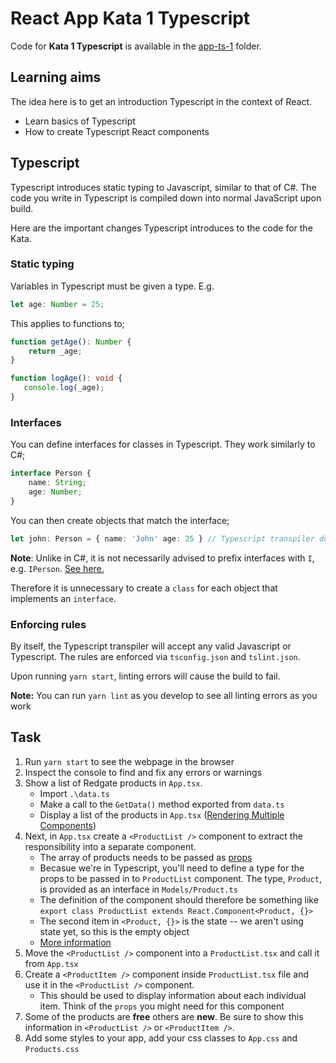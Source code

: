 # React App Kata 1 Typescript

Code for **Kata 1 Typescript** is available in the [app-ts-1](app-ts-1) folder.

## Learning aims

The idea here is to get an introduction Typescript in the context of React.

* Learn basics of Typescript
* How to create Typescript React components

## Typescript

Typescript introduces static typing to Javascript, similar to that of C#. The code you write in Typescript is compiled down into normal JavaScript upon build.

Here are the important changes Typescript introduces to the code for the Kata.

### Static typing

Variables in Typescript must be given a type. E.g.

```typescript
let age: Number = 25;
```

This applies to functions to;

```typescript
function getAge(): Number {
    return _age;
}

function logAge(): void {
   console.log(_age);
}
```

### Interfaces

You can define interfaces for classes in Typescript. They work similarly to C#;

```typescript
interface Person {
    name: String;
    age: Number;
}
```

You can then create objects that match the interface;

```typescript
let john: Person = { name: 'John' age: 25 } // Typescript transpiler doens't complain because the object matches the interface
```

**Note**: Unlike in C#, it is not necessarily advised to prefix interfaces with `I`, e.g. `IPerson`. [See here.](https://github.com/Microsoft/TypeScript/wiki/Coding-guidelines#names)

Therefore it is unnecessary to create a `class` for each object that implements an `interface`.

### Enforcing rules

By itself, the Typescript transpiler will accept any valid Javascript or Typescript. The rules are enforced via `tsconfig.json` and `tslint.json`.

Upon running `yarn start`, linting errors will cause the build to fail.

**Note:** You can run `yarn lint` as you develop to see all linting errors as you work

## Task

1. Run `yarn start` to see the webpage in the browser
1. Inspect the console to find and fix any errors or warnings
1. Show a list of Redgate products in `App.tsx`.
    * Import `.\data.ts`
    * Make a call to the `GetData()` method exported from `data.ts`
    * Display a list of the products in `App.tsx` ([Rendering Multiple Components](https://facebook.github.io/react/docs/lists-and-keys.html#rendering-multiple-components))
1. Next, in `App.tsx` create a `<ProductList />` component to extract the responsibility into a separate component.
    * The array of products needs to be passed as [props](https://facebook.github.io/react/docs/components-and-props.html)
    * Becasue we're in Typescript, you'll need to define a type for the props to be passed in to `ProductList` component. The type, `Product`, is provided as an interface in `Models/Product.ts`
    * The definition of the component should therefore be something like `export class ProductList extends React.Component<Product, {}>`
    * The second item in `<Product, {}>` is the state -- we aren't using state yet, so this is the empty object
    * [More information](https://github.com/piotrwitek/react-redux-typescript-guide#stateful-components---class)
1. Move the `<ProductList />` component into a `ProductList.tsx` and call it from `App.tsx`
1. Create a `<ProductItem />` component inside `ProductList.tsx` file and use it in the `<ProductList />` component.
    * This should be used to display information about each individual item. Think of the `props` you might need for this component
1. Some of the products are **free** others are **new**. Be sure to show this information in `<ProductList />` or `<ProductItem />`.
1. Add some styles to your app, add your css classes to `App.css` and `Products.css`